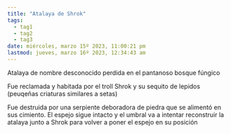 ```yaml
---
title: "Atalaya de Shrok"
tags:
  - tag1
  - tag2
  - tag3
date: miércoles, marzo 15º 2023, 11:00:21 pm
lastmod: jueves, marzo 16º 2023, 12:34:43 am
---
```


Atalaya de nombre desconocido perdida en el pantanoso bosque fúngico

Fue reclamada y habitada por el troll Shrok y su sequito de lepidos (peuqeñas criaturas similares a setas)

Fue destruida por una serpiente deboradora de piedra que se alimentó en sus cimiento. El espejo sigue intacto y el umbral va a intentar reconstruir la atalaya junto a Shrok para volver a poner el espejo en su posición